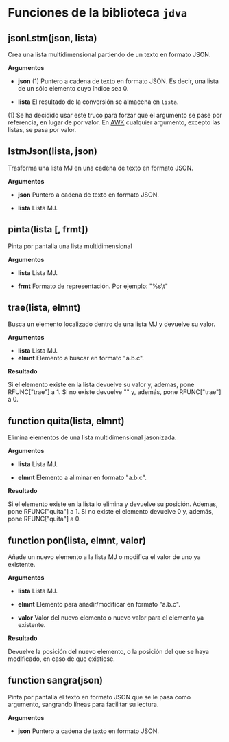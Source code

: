 # Funciones de la biblioteca `jdva`

## jsonLstm(json, lista)

Crea una lista multidimensional partiendo de un texto en formato JSON.

**Argumentos**

* **json**  (1) Puntero a cadena de texto en formato JSON. Es decir, una lista de un sólo elemento cuyo índice sea 0.

* **lista** El resultado de la conversión se almacena en `lista`.

(1) Se ha decidido usar este truco para forzar que el argumento se pase por referencia, en lugar de por valor. En [AWK](https://www.gnu.org/software/gawk/manual/gawk.html) cualquier argumento, excepto las listas, se pasa por valor. 

## lstmJson(lista, json)

Trasforma una lista MJ en una cadena de texto en formato JSON.

**Argumentos**

* **json**  Puntero a cadena de texto en formato JSON.

* **lista** Lista MJ.

## pinta(lista [, frmt])

Pinta por pantalla una lista multidimensional

**Argumentos**

* **lista** Lista MJ.

* **frmt**  Formato de representación. Por ejemplo: "%s\t"

## trae(lista, elmnt)

Busca un elemento localizado dentro de una lista MJ y devuelve su valor.

**Argumentos**

* **lista** Lista MJ.
* **elmnt** Elemento a buscar en formato "a.b.c".
    
**Resultado**

Si el elemento existe en la lista devuelve su valor y, ademas, pone RFUNC["trae"] a 1. Si no existe devuelve "" y, además, pone RFUNC["trae"] a 0.

## function quita(lista, elmnt)

Elimina elementos de una lista multidimensional jasonizada.

**Argumentos**

* **lista** Lista MJ.

* **elmnt** Elemento a aliminar en formato "a.b.c".

**Resultado**

Si el elemento existe en la lista lo elimina y devuelve su posición. Ademas, pone RFUNC["quita"] a 1. Si no existe el elemento devuelve 0 y, además, pone RFUNC["quita"] a 0.

## function pon(lista, elmnt, valor)

Añade un nuevo elemento a la lista MJ o modifica el valor de uno ya existente.

**Argumentos**

* **lista** Lista MJ.

* **elmnt** Elemento para añadir/modificar en formato "a.b.c".

* **valor** Valor del nuevo elemento o nuevo valor para el elemento ya existente.

**Resultado**

Devuelve la posición del nuevo elemento, o la posición del que se haya modificado, en caso de que existiese.

## function sangra(json)

Pinta por pantalla el texto en formato JSON que se le pasa como argumento, sangrando líneas para facilitar su lectura.

**Argumentos**

* **json** Puntero a cadena de texto en formato JSON.